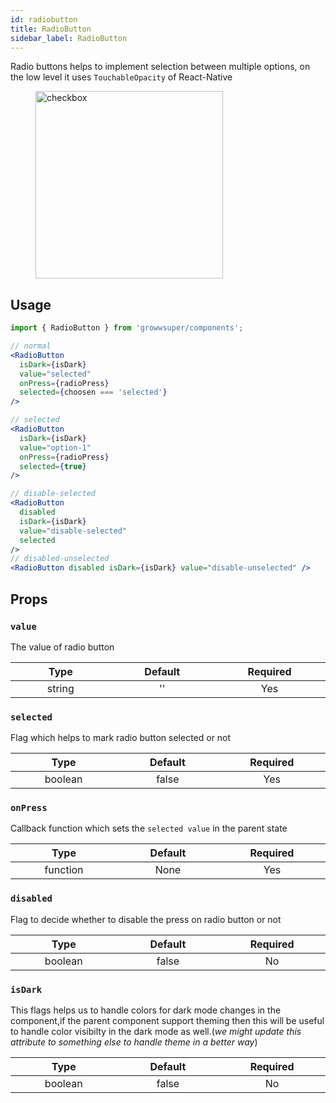 ```yaml
---
id: radiobutton
title: RadioButton
sidebar_label: RadioButton
---
```


Radio buttons helps to implement selection between multiple options, on the low level it uses `TouchableOpacity` of React-Native

<div className="image-horizontal-preview">
    <figure>
      <img src="/super/img/radio.png" alt="checkbox" width="300"/>
    </figure>
</div>


## Usage
```jsx
import { RadioButton } from 'growwsuper/components';

// normal
<RadioButton
  isDark={isDark}
  value="selected"
  onPress={radioPress}
  selected={choosen === 'selected'}
/>

// selected
<RadioButton
  isDark={isDark}
  value="option-1"
  onPress={radioPress}
  selected={true}
/>

// disable-selected
<RadioButton
  disabled
  isDark={isDark}
  value="disable-selected"
  selected
/>
// disabled-unselected
<RadioButton disabled isDark={isDark} value="disable-unselected" />

```

## Props

### `value`

The value of radio button

|           Type            |            Default             |       Required        |
| :-----------------------: | :----------------------------: | :-------------------: |
| string <img width="500"/> | '' <img width="500"/> | Yes <img width="500"/> |

### `selected`

Flag which helps to mark radio button selected or not

|           Type            |            Default             |       Required        |
| :-----------------------: | :----------------------------: | :-------------------: |
| boolean <img width="500"/> | false <img width="500"/> | Yes <img width="500"/> |

### `onPress`

Callback function which sets the `selected value` in the parent state

|            Type             |        Default         |        Required        |
| :-------------------------: | :--------------------: | :--------------------: |
| function <img width="500"/> | None<img width="500"/> | Yes <img width="500"/> |

### `disabled`
Flag to decide whether to disable the press on radio button or not

|            Type            |         Default          |       Required        |
| :------------------------: | :----------------------: | :-------------------: |
| boolean <img width="500"/> | false <img width="500"/> | No <img width="500"/> |

### `isDark`

This flags helps us to handle colors for dark mode changes in the component,if the parent component support theming then this will be useful to handle color visibilty in the dark mode as well.(*we might update this attribute to something else to handle theme in a better way*)

|           Type            |         Default         |        Required        |
| :-----------------------: | :---------------------: | :--------------------: |
| boolean <img width="500"/> | false <img width="500"/> | No <img width="500"/> |

